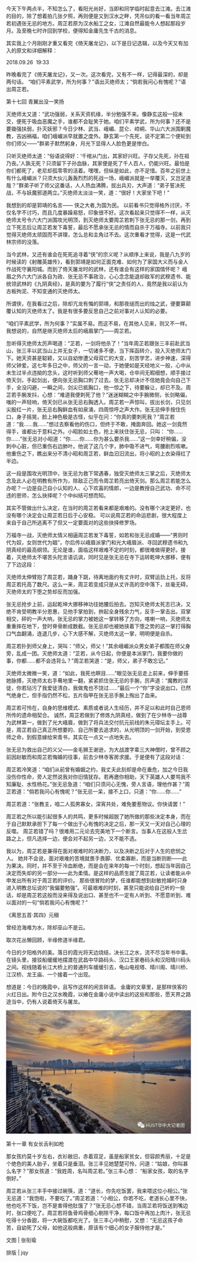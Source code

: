 今天下午两点半，不知怎么了，看阳光尚好，当即和同学临时起意去江滩。去江滩的目的，除了想着拍几张夕照，再则便是又到汉水之畔，凭吊似的看一看当年周芷若初遇张无忌的地方。周芷若原为汉水船工之女，江滩自然最能令人想起那段岁月。及至晚七时许回到学校，便得知金庸先生千古的消息。

其实我上个月刚刚才重又看完《倚天屠龙记》，以下是日记选辑，以及今天又有加入的原文和详细解释：

2018.09.26  19:33

昨晚看完了《倚天屠龙记》，又一次。这次看完，又有不一样，记得最深的，却是两句话。 “咱们平素武学，所为何事？”语出灭绝师太；“倘若我问心有愧呢？”语出周芷若。

第十七回 青翼出没一笑扬

灭绝师太又道：“武功强弱，关系天资机缘，半分勉强不来。像静玄这般一招未交，便死于吸血恶魔之手，谁都不会耻笑于她。咱们平素学武，所为何事？还不是要锄强扶弱，扑灭妖邪？今日少林、武当、峨嵋、昆仑、崆峒、华山六大派围剿魔教，吉凶祸福，咱们峨嵋派早就置之度外。静玄第一个先死，说不定第二个便轮到你们师父——”群弟子默然躬身，月光下显得人人脸色更是惨白。

只听灭绝师太道：“俗语说得好：‘千棺从门出，其家好兴旺。子存父先死，孙在祖乃丧。’人孰无死？只须留下子孙血脉，其家便是死了千人百人，仍能兴旺。最怕是你们都死了，老尼却孤零零的活着。嘿嘿，但纵是如此，亦不足惜。百年之前世上有什么峨嵋派？只须大伙儿轰轰烈烈的死战一场，峨嵋派就是一举覆灭，又岂足道哉？”群弟子听了师父这番话，人人热血沸腾，拔出兵刃，大声道：“弟子誓决死战，不与妖魔邪道两立。”灭绝师太淡淡一笑，道：“很好！大家坐下吧！”

我想到的却是郭靖的名言—— 侠之大者,为国为民。 以前看书只觉得格外讨厌，不仅名字不讨巧，而且几度暴躁易怒，印象很不好。这次看起来只觉得不一样，从灭绝师太号令六大门派围攻光明顶，到灭绝师太要周芷若刺下张无忌的那一剑，再到立下死志后让周芷若发下毒誓，最后不愿承张无忌的情而自杀于万福寺。以前我只觉得灭绝师太顽固而不讲理，怎么总和主角过不去。这次重看才觉得，这是一代武林宗师的没落。

当今武林，又还有谁会在死死追寻着“侠”的宗义呢？从顺序上来说，我是八九岁的时候读的《射雕英雄传》，看到郭靖是如何正面克难、如何为了家国大义而与金人作战死守襄阳城。而到了倚天屠龙时的武林，还有谁会有这样的家国情怀呢？ 峨眉之外六大门派各自为政、张无忌不事政治，心心念念能退却敌军的武穆遗书、能统领武林的《九阴真经》，是真的要为了履行“侠”之责任的人，竟然是我以前认为古板拘泥、不知变通的灭绝师太。

所谓侠，在我看过之后，除却亢龙有悔的郭靖，和那夜缒而出的烛之武，便要算颠覆认知的灭绝师太了。我是有很多要反思自己之前对事对人认知的必要。

“咱们平素武学，所为何事？”实属不易。而这不易，在其他人见来，则又不一样。我想说的，自然是继灭绝师太后的峨眉掌门——周芷若。

忽听得灭绝师太厉声喝道：“芷若，一剑将他杀了！”当年周芷若跟张三丰前赴武当山，张三丰以武当山上并无女子，一切诸多不便，当下挥函转介，投入灭绝师太门下。她天资甚是聪颖，又以自幼惨遭父母双亡的大变，刻苦学艺，进步神速，深得师父钟爱。这七年多日之中，师父的一言一动，于她便如是天经地义一般，心中从未生过半点违拗的念头，这时听到师父蓦地一声大喝，仓卒间无暇细想，顺手接过倚天剑，手起剑出，便向张无忌胸口刺了过去。张无忌却决计不信她竟会向自己下手，全没闪避，一瞬之间，剑尖已抵胸口，他一惊之下，待要躲让，却已不及。周芷若手腕发抖，心想：“难道我便刺死了他？”迷迷糊糊之中手腕微侧，长剑略偏，嗤的一声轻响，倚天剑已从张无忌右胸透入。周芷若一声惊叫，拔出长剑，只见剑尖殷红一片，张无忌右胸鲜血有如泉涌，四周惊呼之声大作。张无忌伸手按住伤口，身子摇晃，脸上神色极是古怪，似乎在问：“你真的要刺死我？”周芷若道：“我……我……”想过去察看他的伤口，但终于不敢，掩面奔回。她这一剑竟然得手，谁都出于意料之外。小昭脸如土色，抢上来扶住张无忌，只叫： “你……你……”张无忌对小昭道：“你……你……你为甚么要杀我……”这一剑幸好稍偏，没刺中心脏，但已重伤右边肺叶。他说了这几个字，肺中吸不进气，弯腰剧烈咳嗽。他重伤之下，瞧出来分不清小昭和周芷若，鲜血汩汩流出，将小昭的上衣染得红了半边。

这一段是围攻光明顶中，张无忌为救下常遇春，独受灭绝师太三掌之后，灭绝师太念及此人必在明教有所作为，除敌正己而令周芷若亮出倚天剑。那么周芷若能怎么办呢？一边是自己自小认知的人、心下欢喜的情郎，一边是教授自己武功、命不可违的恩师，怎么抉择呢？个中纠结可想而知。

其实不管做出什么决定，在当时的周芷若看来都是艰难的。没有哪个决定更好，也没有哪个决定会让周芷若日后于心安稳。 可以说周芷若的命运悲剧，很大程度上来自于自己所逃离不了但又一定要面对的这些抉择修罗场。

万福寺一战，灭绝师太情义相逼周芷若发下毒誓，如若和张无忌成婚——“男则时代为奴，女则世代为娼”，尔后传以峨眉派掌门和光大峨眉派、寻回武穆遗书和九阴真经的最高纲领。无论是谁，面临这样艰难不定的时刻，都很难做得更好。接着，灭绝师太不堪苦头陀言语讥讽，同时见是张无忌在寺下运转乾坤大挪移，便有了下边这段：

灭绝师太伸臂抱了周芷若，踊身下跳，待离地面约有丈许时，双臂运劲上托，反将周芷若托高了数尺。这么一来，周芷若变成只是从丈许高的空中落下，丝毫无碍，灭绝师太的下堕之势却反而加强。

张无忌抢步上前，运起乾坤大挪移神功往她腰后拍去。岂知灭绝师太死志已决，又绝不肯受明教半分恩惠，见他手掌拍到，拚起全身残余力气，反手一掌击出。双掌相交，砰的一声大响，张无忌的掌力被她这一掌转移了方向，喀喇一响，灭绝师太重重摔在地下，登时脊骨断成数截。张无忌却也被她挟着下堕之势的这一掌打得胸口气血翻涌，连退几步，心下大感不解，灭绝师太这一掌，明明便是自杀。

周芷若扑到师父身上，哭叫：“师父，师父！”其余峨嵋派众男女弟子都围在师父身旁，乱成一团。灭绝师太道：“芷若，从今日起，你便是本派掌门，我要你做的事，你都……都不会违背么？”周芷若哭道：“是，师父，弟子不敢忘记。”

灭绝师太微微一笑，道：“如此，我死也瞑目……”眼见张无忌走上前来，伸手要搭她脉搏，灭绝师太右手蓦地里一翻，紧紧抓住张无忌的手腕，厉声道：“魔教的淫徒，你若玷污了我爱徒清白，我做鬼也不饶过……”最后一个“你”字没说出口，已然气绝身亡，但手指仍然不松，五片指甲在张无忌手腕上掏出了血来。

周芷若可怜在，自身的思维模式、素质或者说人生经历，并不足以和此时自己恩师所传的遗命相契合。 诚然，周芷若做到了修炼九阴真经，做到了在少林寺一战尊为武林第一，做到了光大峨眉，做到了将兵法交付抗元前线的朱元璋坛主手上。可是，周芷若自己真正所想要的、自己所要去追求的，从光明顶的一剑开始，到受恩师之命，到假意嫁给宋青书，其实在一点又一点地失去。

张无忌为救出自己的义父——金毛狮王谢逊，为大战渡字辈三大神僧时，曾不顾之前因赵敏而和周芷若悔婚的往事，前去少林寺客房求援。于是便有了这段对话：

周芷若冷笑道：“咱们从前曾有婚姻之约，我丈夫此刻却是命在垂危，加之今日我没伤你性命，旁人定然说我对你旧情犹存。若再邀你相助，天下英雄人人要骂我不知廉耻、水性杨花。”张无忌急道：“咱们只须问心无愧，旁人言语，理他作甚？”周芷若道：“倘若我问心有愧呢？”张无忌一呆，接不上口，只道：“你……你……”

周芷若道：“张教主，咱二人孤男寡女，深宵共处，难免要惹物议。你快请罢！”

周芷若之所以能引起很多人的共鸣，更多时候超脱了她所做的那些决定本身，而在于自己默默承担下了每一个做出于心有愧的决定之后，那一天又一天对自己心理的反噬。 周芷若错了吗？很难用二元论去完美地下一个断言。当事人在这般人生岔路之上，但凡选择一边，便会对不起另一边，又不能不选。

我以为，周芷若是兼得在面对艰难时的决断力，以及决断之后对于人生的悲悯之人。 她并不会说，面对艰难的苦境就畏手畏脚、优柔寡断，而是当断则断——此为果决。同时，并不至于冷血断绝，而是会在来年的每一个时刻，想起当年因自己决定而失却的另一部分——此为柔情。是这样的品质生就了周芷若，让读者能从中申发出所有对于周芷若的评价。 那些很冒险的梦，任谁都能想到赵敏抢婚时只身进入明教总坛说的“我偏要勉强”。可最艰难的时刻，甚至只能说给自己听的一些话，却是周芷若这般而没来得及说出口、甚至也不一定有人听到、不愿意听到、难以面对的一句“倘若我问心有愧呢？”

《离思五首·其四》元稹

曾经沧海难为水，除却巫山不是云。

取次花丛懒回顾，半缘修道半缘君。

今日的夕阳格外的美。落日的霞光将天边烧结，决长江之水，流不尽当年书中事。在镜头里，接驳船缓缓地摆渡在武昌中华路码头、汉口王家巷码头和汉阳晴川码头之间。视线随着长江大桥上的普通列车缓缓引去，龟山电视塔、晴川阁、晴川桥、江汉桥、龙王庙、一个接着一个出现。

想道是：今日的晚霞中，且写作这样的闲言碎语。 金庸的文章里，是那样侠客的火红日出。附今日之汉水晚霞，以飨在金庸小说中读出的这些和那些，愿天界之路途当中，仍有人说着倚天与屠龙。

![](./images/img_001.jpeg)

第十一章 有女长舌利如枪

那女孩约莫十岁左右，衣衫敝旧，赤着双足，虽是船家贫女，但容颜秀丽，十足是个绝色的美人胎子，坐着只是垂泪。张三丰见她楚楚可怜，问道：“姑娘，你叫甚么名字？”那女孩道：“我姓周，名叫周芷若。”张三丰心想： “船家女孩，取的名字倒好。”

周芷若从张三丰手中接过碗筷，道：“道长，你先吃饭罢，我来喂这位小相公。”张无忌道：“我饱啦，不要吃了。”周芷若道：“小相公，你若不吃，老道长心里不快，他也吃不下饭，岂不是害得他肚饿了？”张无忌心想不错，当周芷若将饭送到嘴边时，张口便吃了。周芷若将鱼骨鸡骨细心剔除干净，每口饭中再加上肉汁，张无忌吃得十分香甜，将一大碗饭都吃光了。张三丰心中稍慰，又想：“无忌这孩子命苦，自幼死了父母，如他这般病重，原该有个细心的女子服侍他才是。”

文图 | 张衔瑜

排版 | jqy
